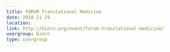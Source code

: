 ```yaml
---
title: FORUM Translational Medicine
date: 2018-11-29
location: 
link: http://biorn.org/event/forum-translational-medicine/
usergroup: biorn
type: usergroup
---
```

